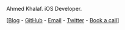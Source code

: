 Ahmed Khalaf.
iOS Developer.

[[Blog](https://ahmedk92.github.io/Blog/) - [GitHub](https://github.com/ahmedk92) - [Email](mailto:ahmedkhalaf.92@gmail.com) - [Twitter](https://twitter.com/ahmedkhalaf_92) - [Book a call](calendly.com/ahmedkhalaf-92)]
